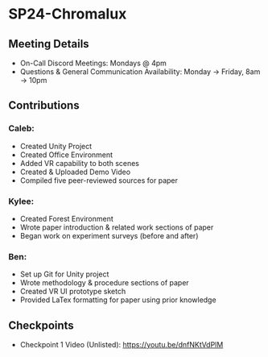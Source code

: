 # SP24-Chromalux

## Meeting Details
* On-Call Discord Meetings: Mondays @ 4pm
* Questions & General Communication Availability: Monday -> Friday, 8am -> 10pm

## Contributions
### Caleb:
* Created Unity Project
* Created Office Environment
* Added VR capability to both scenes
* Created & Uploaded Demo Video
* Compiled five peer-reviewed sources for paper

### Kylee:
* Created Forest Environment
* Wrote paper introduction & related work sections of paper
* Began work on experiment surveys (before and after)

### Ben:
* Set up Git for Unity project
* Wrote methodology & procedure sections of paper
* Created VR UI prototype sketch
* Provided LaTex formatting for paper using prior knowledge

## Checkpoints
* Checkpoint 1 Video (Unlisted): https://youtu.be/dnfNKtVdPlM
